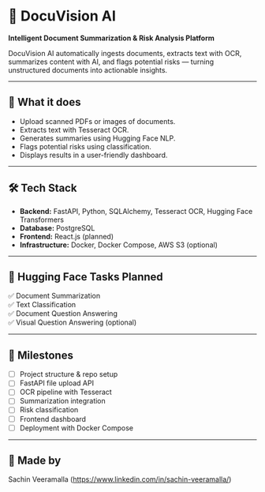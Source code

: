 # 🚀 DocuVision AI

**Intelligent Document Summarization & Risk Analysis Platform**

DocuVision AI automatically ingests documents, extracts text with OCR, summarizes content with AI, and flags potential risks — turning unstructured documents into actionable insights.

---

## 📌 What it does

- Upload scanned PDFs or images of documents.
- Extracts text with Tesseract OCR.
- Generates summaries using Hugging Face NLP.
- Flags potential risks using classification.
- Displays results in a user-friendly dashboard.

---

## 🛠️ Tech Stack

- **Backend:** FastAPI, Python, SQLAlchemy, Tesseract OCR, Hugging Face Transformers
- **Database:** PostgreSQL
- **Frontend:** React.js (planned)
- **Infrastructure:** Docker, Docker Compose, AWS S3 (optional)

---

## 🔑 Hugging Face Tasks Planned

✅ Document Summarization  
✅ Text Classification  
✅ Document Question Answering  
✅ Visual Question Answering (optional)

---

## 🚦 Milestones

- [ ] Project structure & repo setup
- [ ] FastAPI file upload API
- [ ] OCR pipeline with Tesseract
- [ ] Summarization integration
- [ ] Risk classification
- [ ] Frontend dashboard
- [ ] Deployment with Docker Compose

---

## 🙌 Made by

Sachin Veeramalla (https://www.linkedin.com/in/sachin-veeramalla/)
